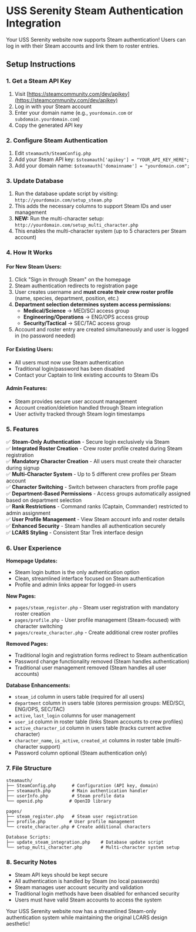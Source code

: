 # USS Serenity Steam Authentication Integration

Your USS Serenity website now supports Steam authentication! Users can log in with their Steam accounts and link them to roster entries.

## Setup Instructions

### 1. Get a Steam API Key
1. Visit [https://steamcommunity.com/dev/apikey](https://steamcommunity.com/dev/apikey)
2. Log in with your Steam account
3. Enter your domain name (e.g., `yourdomain.com` or `subdomain.yourdomain.com`)
4. Copy the generated API key

### 2. Configure Steam Authentication
1. Edit `steamauth/SteamConfig.php`
2. Add your Steam API key: `$steamauth['apikey'] = "YOUR_API_KEY_HERE";`
3. Add your domain name: `$steamauth['domainname'] = "yourdomain.com";`

### 3. Update Database
1. Run the database update script by visiting: `http://yourdomain.com/setup_steam.php`
2. This adds the necessary columns to support Steam IDs and user management
3. **NEW:** Run the multi-character setup: `http://yourdomain.com/setup_multi_character.php`
4. This enables the multi-character system (up to 5 characters per Steam account)

### 4. How It Works

#### For New Steam Users:
1. Click "Sign in through Steam" on the homepage
2. Steam authentication redirects to registration page
3. User creates username and **must create their crew roster profile** (name, species, department, position, etc.)
4. **Department selection determines system access permissions:**
   - **Medical/Science** → MED/SCI access group
   - **Engineering/Operations** → ENG/OPS access group  
   - **Security/Tactical** → SEC/TAC access group
5. Account and roster entry are created simultaneously and user is logged in (no password needed)

#### For Existing Users:
- All users must now use Steam authentication
- Traditional login/password has been disabled
- Contact your Captain to link existing accounts to Steam IDs

#### Admin Features:
- Steam provides secure user account management
- Account creation/deletion handled through Steam integration
- User activity tracked through Steam login timestamps

### 5. Features

✅ **Steam-Only Authentication** - Secure login exclusively via Steam  
✅ **Integrated Roster Creation** - Crew roster profile created during Steam registration  
✅ **Mandatory Character Creation** - All users must create their character during signup  
✅ **Multi-Character System** - Up to 5 different crew profiles per Steam account  
✅ **Character Switching** - Switch between characters from profile page  
✅ **Department-Based Permissions** - Access groups automatically assigned based on department selection  
✅ **Rank Restrictions** - Command ranks (Captain, Commander) restricted to admin assignment  
✅ **User Profile Management** - View Steam account info and roster details  
✅ **Enhanced Security** - Steam handles all authentication securely  
✅ **LCARS Styling** - Consistent Star Trek interface design  

### 6. User Experience

**Homepage Updates:**
- Steam login button is the only authentication option
- Clean, streamlined interface focused on Steam authentication
- Profile and admin links appear for logged-in users

**New Pages:**
- `pages/steam_register.php` - Steam user registration with mandatory roster creation
- `pages/profile.php` - User profile management (Steam-focused) with character switching
- `pages/create_character.php` - Create additional crew roster profiles

**Removed Pages:**
- Traditional login and registration forms redirect to Steam authentication
- Password change functionality removed (Steam handles authentication)
- Traditional user management removed (Steam handles all user accounts)

**Database Enhancements:**
- `steam_id` column in users table (required for all users)
- `department` column in users table (stores permission groups: MED/SCI, ENG/OPS, SEC/TAC)
- `active`, `last_login` columns for user management
- `user_id` column in roster table (links Steam accounts to crew profiles)
- `active_character_id` column in users table (tracks current active character)
- `character_name`, `is_active`, `created_at` columns in roster table (multi-character support)
- Password column optional (Steam authentication only)

### 7. File Structure

```
steamauth/
├── SteamConfig.php      # Configuration (API key, domain)
├── steamauth.php        # Main authentication handler
├── userInfo.php         # Steam profile data
└── openid.php          # OpenID library

pages/
├── steam_register.php   # Steam user registration
├── profile.php         # User profile management
└── create_character.php # Create additional characters

Database Scripts:
├── update_steam_integration.php    # Database update script
└── setup_multi_character.php       # Multi-character system setup
```

### 8. Security Notes

- Steam API keys should be kept secure
- All authentication is handled by Steam (no local passwords)
- Steam manages user account security and validation
- Traditional login methods have been disabled for enhanced security
- Users must have valid Steam accounts to access the system

Your USS Serenity website now has a streamlined Steam-only authentication system while maintaining the original LCARS design aesthetic!
